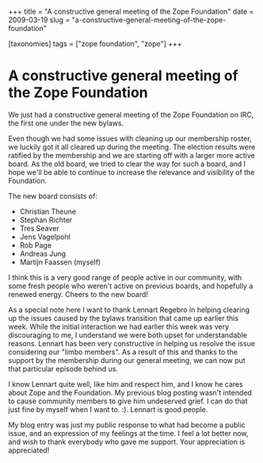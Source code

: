 +++
title = "A constructive general meeting of the Zope Foundation"
date = 2009-03-19
slug = "a-constructive-general-meeting-of-the-zope-foundation"

[taxonomies]
tags = ["zope foundation", "zope"]
+++

# A constructive general meeting of the Zope Foundation

We just had a constructive general meeting of the Zope Foundation on
IRC, the first one under the new bylaws.

Even though we had some issues with cleaning up our membership roster,
we luckily got it all cleared up during the meeting. The election
results were ratified by the membership and we are starting off with a
larger more active board. As the old board, we tried to clear the way
for such a board, and I hope we'll be able to continue to increase the
relevance and visibility of the Foundation.

The new board consists of:

- Christian Theune
- Stephan Richter
- Tres Seaver
- Jens Vagelpohl
- Rob Page
- Andreas Jung
- Martijn Faassen (myself)

I think this is a very good range of people active in our community,
with some fresh people who weren't active on previous boards, and
hopefully a renewed energy. Cheers to the new board!

As a special note here I want to thank Lennart Regebro in helping
clearing up the issues caused by the bylaws transition that came up
earlier this week. While the initial interaction we had earlier this
week was very discouraging to me, I understand we were both upset for
understandable reasons. Lennart has been very constructive in helping us
resolve the issue considering our "limbo members". As a result of this
and thanks to the support by the membership during our general meeting,
we can now put that particular episode behind us.

I know Lennart quite well, like him and respect him, and I know he cares
about Zope and the Foundation. My previous blog posting wasn't intended
to cause community members to give him undeserved grief. I can do that
just fine by myself when I want to. :). Lennart is good people.

My blog entry was just my public response to what had become a public
issue, and an expression of my feelings at the time. I feel a lot better
now, and wish to thank everybody who gave me support. Your appreciation
is appreciated!

